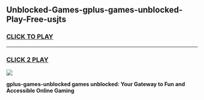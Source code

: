 
## Unblocked-Games-gplus-games-unblocked-Play-Free-usjts
<h3>
<a href="https://premium76.site?title=gplus-games-unblocked&ref=19M">CLICK TO PLAY</a></h3>
<hr>

<h3>
<a href="https://premium76.site?title=gplus-games-unblocked&ref=19M">CLICK 2 PLAY</a>
  
</h3>

<a href="https://premium76.site?title=gplus-games-unblocked&ref=19M"><img src="https://clearcache.store/games.png"></a>


**gplus-games-unblocked games unblocked: Your Gateway to Fun and Accessible Online Gaming**
